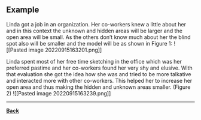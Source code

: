 ## Example
Linda got a job in an organization. Her co-workers knew a little about her and in this context the unknown and hidden areas will be larger and the open area will be small. As the others don’t know much about her the blind spot also will be smaller and the model will be as shown in Figure 1:
![[Pasted image 20220915163201.png]]

Linda spent most of her free time sketching in the office which was her preferred pastime and her co-workers found her very shy and elusive. With that evaluation she got the idea how she was and tried to be more talkative and interacted more with other co-workers. This helped her to increase her open area and thus making the hidden and unknown areas smaller. (Figure 2)
![[Pasted image 20220915163239.png]]


---
**[Back](PSYCHJOHARI)**